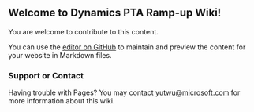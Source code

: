 ## Welcome to Dynamics PTA Ramp-up Wiki!

You are welcome to contribute to this content. 

You can use the [editor on GitHub](https://github.com/yutingMS/PTA-Ramp-up-Plan/edit/gh-pages/index.md) to maintain and preview the content for your website in Markdown files.



### Support or Contact

Having trouble with Pages? You may contact yutwu@microsoft.com for more information about this wiki. 
